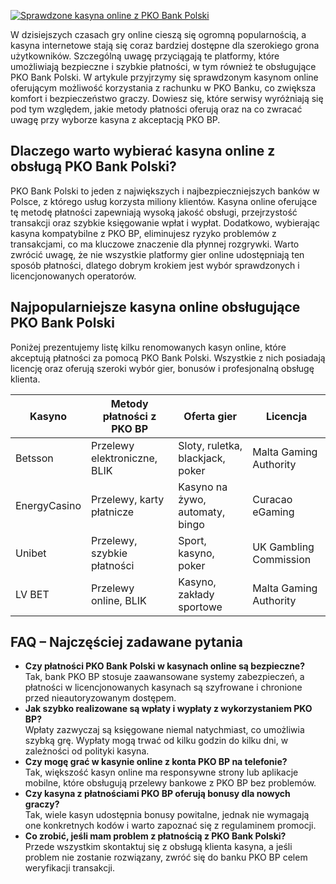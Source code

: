 [![Sprawdzone kasyna online z PKO Bank Polski](https://123-caf.pages.dev/gitsignup.png)](https://vrmoo.ru/Bt82HjjY)

<p>W dzisiejszych czasach gry online cieszą się ogromną popularnością, a kasyna internetowe stają się coraz bardziej dostępne dla szerokiego grona użytkowników. Szczególną uwagę przyciągają te platformy, które umożliwiają bezpieczne i szybkie płatności, w tym również te obsługujące PKO Bank Polski. W artykule przyjrzymy się sprawdzonym kasynom online oferującym możliwość korzystania z rachunku w PKO Banku, co zwiększa komfort i bezpieczeństwo graczy. Dowiesz się, które serwisy wyróżniają się pod tym względem, jakie metody płatności oferują oraz na co zwracać uwagę przy wyborze kasyna z akceptacją PKO BP.</p>  <h2>Dlaczego warto wybierać kasyna online z obsługą PKO Bank Polski?</h2> <p>PKO Bank Polski to jeden z największych i najbezpieczniejszych banków w Polsce, z którego usług korzysta miliony klientów. Kasyna online oferujące tę metodę płatności zapewniają wysoką jakość obsługi, przejrzystość transakcji oraz szybkie księgowanie wpłat i wypłat. Dodatkowo, wybierając kasyna kompatybilne z PKO BP, eliminujesz ryzyko problemów z transakcjami, co ma kluczowe znaczenie dla płynnej rozgrywki. Warto zwrócić uwagę, że nie wszystkie platformy gier online udostępniają ten sposób płatności, dlatego dobrym krokiem jest wybór sprawdzonych i licencjonowanych operatorów.</p>  <h2>Najpopularniejsze kasyna online obsługujące PKO Bank Polski</h2> <p>Poniżej prezentujemy listę kilku renomowanych kasyn online, które akceptują płatności za pomocą PKO Bank Polski. Wszystkie z nich posiadają licencję oraz oferują szeroki wybór gier, bonusów i profesjonalną obsługę klienta.</p>  <table>   <thead>     <tr>       <th>Kasyno</th>       <th>Metody płatności z PKO BP</th>       <th>Oferta gier</th>       <th>Licencja</th>     </tr>   </thead>   <tbody>     <tr>       <td>Betsson</td>       <td>Przelewy elektroniczne, BLIK</td>       <td>Sloty, ruletka, blackjack, poker</td>       <td>Malta Gaming Authority</td>     </tr>     <tr>       <td>EnergyCasino</td>       <td>Przelewy, karty płatnicze</td>       <td>Kasyno na żywo, automaty, bingo</td>       <td>Curacao eGaming</td>     </tr>     <tr>       <td>Unibet</td>       <td>Przelewy, szybkie płatności</td>       <td>Sport, kasyno, poker</td>       <td>UK Gambling Commission</td>     </tr>     <tr>       <td>LV BET</td>       <td>Przelewy online, BLIK</td>       <td>Kasyno, zakłady sportowe</td>       <td>Malta Gaming Authority</td>     </tr>   </tbody> </table>  <h2>FAQ – Najczęściej zadawane pytania</h2>  <ul>   <li><strong>Czy płatności PKO Bank Polski w kasynach online są bezpieczne?</strong><br>Tak, bank PKO BP stosuje zaawansowane systemy zabezpieczeń, a płatności w licencjonowanych kasynach są szyfrowane i chronione przed nieautoryzowanym dostępem.</li>   <li><strong>Jak szybko realizowane są wpłaty i wypłaty z wykorzystaniem PKO BP?</strong><br>Wpłaty zazwyczaj są księgowane niemal natychmiast, co umożliwia szybką grę. Wypłaty mogą trwać od kilku godzin do kilku dni, w zależności od polityki kasyna.</li>   <li><strong>Czy mogę grać w kasynie online z konta PKO BP na telefonie?</strong><br>Tak, większość kasyn online ma responsywne strony lub aplikacje mobilne, które obsługują przelewy bankowe z PKO BP bez problemów.</li>   <li><strong>Czy kasyna z płatnościami PKO BP oferują bonusy dla nowych graczy?</strong><br>Tak, wiele kasyn udostępnia bonusy powitalne, jednak nie wymagają one konkretnych kodów i warto zapoznać się z regulaminem promocji.</li>   <li><strong>Co zrobić, jeśli mam problem z płatnością z PKO Bank Polski?</strong><br>Przede wszystkim skontaktuj się z obsługą klienta kasyna, a jeśli problem nie zostanie rozwiązany, zwróć się do banku PKO BP celem weryfikacji transakcji.</li> </ul>